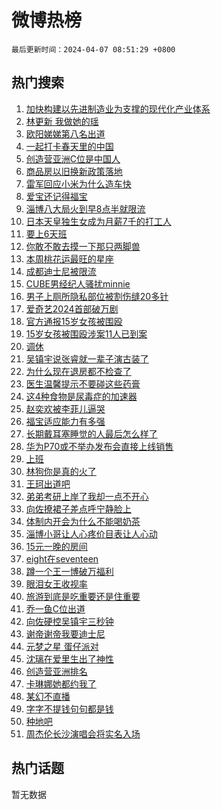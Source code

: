 # 微博热榜

`最后更新时间：2024-04-07 08:51:29 +0800`

## 热门搜索

1. [加快构建以先进制造业为支撑的现代化产业体系](https://m.weibo.cn/search?containerid=100103type%3D1%26t%3D10%26q%3D%23%E5%8A%A0%E5%BF%AB%E6%9E%84%E5%BB%BA%E4%BB%A5%E5%85%88%E8%BF%9B%E5%88%B6%E9%80%A0%E4%B8%9A%E4%B8%BA%E6%94%AF%E6%92%91%E7%9A%84%E7%8E%B0%E4%BB%A3%E5%8C%96%E4%BA%A7%E4%B8%9A%E4%BD%93%E7%B3%BB%23&stream_entry_id=51&isnewpage=1&extparam=seat%3D1%26pos%3D0%26c_type%3D51%26cate%3D10103%26dgr%3D0%26stream_entry_id%3D51%26q%3D%2523%25E5%258A%25A0%25E5%25BF%25AB%25E6%259E%2584%25E5%25BB%25BA%25E4%25BB%25A5%25E5%2585%2588%25E8%25BF%259B%25E5%2588%25B6%25E9%2580%25A0%25E4%25B8%259A%25E4%25B8%25BA%25E6%2594%25AF%25E6%2592%2591%25E7%259A%2584%25E7%258E%25B0%25E4%25BB%25A3%25E5%258C%2596%25E4%25BA%25A7%25E4%25B8%259A%25E4%25BD%2593%25E7%25B3%25BB%2523%26filter_type%3Drealtimehot%26display_time%3D1712451088%26pre_seqid%3D171245108865402679699)
1. [林更新 我做她的瑶](https://m.weibo.cn/search?containerid=100103type%3D1%26t%3D10%26q%3D%E6%9E%97%E6%9B%B4%E6%96%B0+%E6%88%91%E5%81%9A%E5%A5%B9%E7%9A%84%E7%91%B6&stream_entry_id=31&isnewpage=1&extparam=seat%3D1%26pos%3D0%26flag%3D1%26q%3D%25E6%259E%2597%25E6%259B%25B4%25E6%2596%25B0%2520%25E6%2588%2591%25E5%2581%259A%25E5%25A5%25B9%25E7%259A%2584%25E7%2591%25B6%26realpos%3D1%26band_rank%3D1%26c_type%3D31%26dgr%3D0%26cate%3D5001%26stream_entry_id%3D31%26lcate%3D5001%26filter_type%3Drealtimehot%26display_time%3D1712451088%26pre_seqid%3D171245108865402679699)
1. [欧阳娣娣第八名出道](https://m.weibo.cn/search?containerid=100103type%3D1%26t%3D10%26q%3D%23%E6%AC%A7%E9%98%B3%E5%A8%A3%E5%A8%A3%E7%AC%AC%E5%85%AB%E5%90%8D%E5%87%BA%E9%81%93%23&stream_entry_id=31&isnewpage=1&extparam=seat%3D1%26pos%3D1%26flag%3D1%26q%3D%2523%25E6%25AC%25A7%25E9%2598%25B3%25E5%25A8%25A3%25E5%25A8%25A3%25E7%25AC%25AC%25E5%2585%25AB%25E5%2590%258D%25E5%2587%25BA%25E9%2581%2593%2523%26realpos%3D2%26band_rank%3D2%26c_type%3D31%26dgr%3D0%26cate%3D5001%26stream_entry_id%3D31%26lcate%3D5001%26filter_type%3Drealtimehot%26display_time%3D1712451088%26pre_seqid%3D171245108865402679699)
1. [一起打卡春天里的中国](https://m.weibo.cn/search?containerid=100103type%3D1%26t%3D10%26q%3D%23%E4%B8%80%E8%B5%B7%E6%89%93%E5%8D%A1%E6%98%A5%E5%A4%A9%E9%87%8C%E7%9A%84%E4%B8%AD%E5%9B%BD%23&stream_entry_id=31&isnewpage=1&extparam=seat%3D1%26pos%3D2%26flag%3D0%26q%3D%2523%25E4%25B8%2580%25E8%25B5%25B7%25E6%2589%2593%25E5%258D%25A1%25E6%2598%25A5%25E5%25A4%25A9%25E9%2587%258C%25E7%259A%2584%25E4%25B8%25AD%25E5%259B%25BD%2523%26realpos%3D3%26band_rank%3D3%26c_type%3D31%26dgr%3D0%26cate%3D5001%26stream_entry_id%3D31%26lcate%3D5001%26filter_type%3Drealtimehot%26display_time%3D1712451088%26pre_seqid%3D171245108865402679699)
1. [创造营亚洲C位是中国人](https://m.weibo.cn/search?containerid=100103type%3D1%26t%3D10%26q%3D%E5%88%9B%E9%80%A0%E8%90%A5%E4%BA%9A%E6%B4%B2C%E4%BD%8D%E6%98%AF%E4%B8%AD%E5%9B%BD%E4%BA%BA&stream_entry_id=31&isnewpage=1&extparam=seat%3D1%26pos%3D3%26flag%3D1%26q%3D%25E5%2588%259B%25E9%2580%25A0%25E8%2590%25A5%25E4%25BA%259A%25E6%25B4%25B2C%25E4%25BD%258D%25E6%2598%25AF%25E4%25B8%25AD%25E5%259B%25BD%25E4%25BA%25BA%26realpos%3D4%26band_rank%3D4%26c_type%3D31%26dgr%3D0%26cate%3D5001%26stream_entry_id%3D31%26lcate%3D5001%26filter_type%3Drealtimehot%26display_time%3D1712451088%26pre_seqid%3D171245108865402679699)
1. [商品房以旧换新政策落地](https://m.weibo.cn/search?containerid=100103type%3D1%26t%3D10%26q%3D%23%E5%95%86%E5%93%81%E6%88%BF%E4%BB%A5%E6%97%A7%E6%8D%A2%E6%96%B0%E6%94%BF%E7%AD%96%E8%90%BD%E5%9C%B0%23&stream_entry_id=31&isnewpage=1&extparam=seat%3D1%26pos%3D4%26flag%3D2%26q%3D%2523%25E5%2595%2586%25E5%2593%2581%25E6%2588%25BF%25E4%25BB%25A5%25E6%2597%25A7%25E6%258D%25A2%25E6%2596%25B0%25E6%2594%25BF%25E7%25AD%2596%25E8%2590%25BD%25E5%259C%25B0%2523%26realpos%3D5%26band_rank%3D5%26c_type%3D31%26dgr%3D0%26cate%3D5001%26stream_entry_id%3D31%26lcate%3D5001%26filter_type%3Drealtimehot%26display_time%3D1712451088%26pre_seqid%3D171245108865402679699)
1. [雷军回应小米为什么造车快](https://m.weibo.cn/search?containerid=100103type%3D1%26t%3D10%26q%3D%23%E9%9B%B7%E5%86%9B%E5%9B%9E%E5%BA%94%E5%B0%8F%E7%B1%B3%E4%B8%BA%E4%BB%80%E4%B9%88%E9%80%A0%E8%BD%A6%E5%BF%AB%23&stream_entry_id=31&isnewpage=1&extparam=seat%3D1%26pos%3D5%26flag%3D1%26q%3D%2523%25E9%259B%25B7%25E5%2586%259B%25E5%259B%259E%25E5%25BA%2594%25E5%25B0%258F%25E7%25B1%25B3%25E4%25B8%25BA%25E4%25BB%2580%25E4%25B9%2588%25E9%2580%25A0%25E8%25BD%25A6%25E5%25BF%25AB%2523%26realpos%3D6%26band_rank%3D6%26c_type%3D31%26dgr%3D0%26cate%3D5001%26stream_entry_id%3D31%26lcate%3D5001%26filter_type%3Drealtimehot%26display_time%3D1712451088%26pre_seqid%3D171245108865402679699)
1. [爱宝还记得福宝](https://m.weibo.cn/search?containerid=100103type%3D1%26t%3D10%26q%3D%E7%88%B1%E5%AE%9D%E8%BF%98%E8%AE%B0%E5%BE%97%E7%A6%8F%E5%AE%9D&stream_entry_id=31&isnewpage=1&extparam=seat%3D1%26pos%3D6%26flag%3D1%26q%3D%25E7%2588%25B1%25E5%25AE%259D%25E8%25BF%2598%25E8%25AE%25B0%25E5%25BE%2597%25E7%25A6%258F%25E5%25AE%259D%26realpos%3D7%26band_rank%3D7%26c_type%3D31%26dgr%3D0%26cate%3D5001%26stream_entry_id%3D31%26lcate%3D5001%26filter_type%3Drealtimehot%26display_time%3D1712451088%26pre_seqid%3D171245108865402679699)
1. [淄博八大局火到早8点半就限流](https://m.weibo.cn/search?containerid=100103type%3D1%26t%3D10%26q%3D%23%E6%B7%84%E5%8D%9A%E5%85%AB%E5%A4%A7%E5%B1%80%E7%81%AB%E5%88%B0%E6%97%A98%E7%82%B9%E5%8D%8A%E5%B0%B1%E9%99%90%E6%B5%81%23&stream_entry_id=31&isnewpage=1&extparam=seat%3D1%26pos%3D7%26flag%3D32768%26q%3D%2523%25E6%25B7%2584%25E5%258D%259A%25E5%2585%25AB%25E5%25A4%25A7%25E5%25B1%2580%25E7%2581%25AB%25E5%2588%25B0%25E6%2597%25A98%25E7%2582%25B9%25E5%258D%258A%25E5%25B0%25B1%25E9%2599%2590%25E6%25B5%2581%2523%26realpos%3D8%26band_rank%3D8%26c_type%3D31%26dgr%3D0%26cate%3D5001%26stream_entry_id%3D31%26lcate%3D5001%26filter_type%3Drealtimehot%26display_time%3D1712451088%26pre_seqid%3D171245108865402679699)
1. [日本天皇独生女成为月薪7千的打工人](https://m.weibo.cn/search?containerid=100103type%3D1%26t%3D10%26q%3D%23%E6%97%A5%E6%9C%AC%E5%A4%A9%E7%9A%87%E7%8B%AC%E7%94%9F%E5%A5%B3%E6%88%90%E4%B8%BA%E6%9C%88%E8%96%AA7%E5%8D%83%E7%9A%84%E6%89%93%E5%B7%A5%E4%BA%BA%23&stream_entry_id=31&isnewpage=1&extparam=seat%3D1%26pos%3D8%26flag%3D2%26q%3D%2523%25E6%2597%25A5%25E6%259C%25AC%25E5%25A4%25A9%25E7%259A%2587%25E7%258B%25AC%25E7%2594%259F%25E5%25A5%25B3%25E6%2588%2590%25E4%25B8%25BA%25E6%259C%2588%25E8%2596%25AA7%25E5%258D%2583%25E7%259A%2584%25E6%2589%2593%25E5%25B7%25A5%25E4%25BA%25BA%2523%26realpos%3D9%26band_rank%3D9%26c_type%3D31%26dgr%3D0%26cate%3D5001%26stream_entry_id%3D31%26lcate%3D5001%26filter_type%3Drealtimehot%26display_time%3D1712451088%26pre_seqid%3D171245108865402679699)
1. [要上6天班](https://m.weibo.cn/search?containerid=100103type%3D1%26t%3D10%26q%3D%23%E8%A6%81%E4%B8%8A6%E5%A4%A9%E7%8F%AD%23&stream_entry_id=31&isnewpage=1&extparam=seat%3D1%26pos%3D9%26flag%3D1%26q%3D%2523%25E8%25A6%2581%25E4%25B8%258A6%25E5%25A4%25A9%25E7%258F%25AD%2523%26realpos%3D10%26band_rank%3D10%26c_type%3D31%26dgr%3D0%26cate%3D5001%26stream_entry_id%3D31%26lcate%3D5001%26filter_type%3Drealtimehot%26display_time%3D1712451088%26pre_seqid%3D171245108865402679699)
1. [你敢不敢去摸一下那只两脚兽](https://m.weibo.cn/search?containerid=100103type%3D1%26t%3D10%26q%3D%E4%BD%A0%E6%95%A2%E4%B8%8D%E6%95%A2%E5%8E%BB%E6%91%B8%E4%B8%80%E4%B8%8B%E9%82%A3%E5%8F%AA%E4%B8%A4%E8%84%9A%E5%85%BD&stream_entry_id=31&isnewpage=1&extparam=seat%3D1%26pos%3D10%26flag%3D2%26q%3D%25E4%25BD%25A0%25E6%2595%25A2%25E4%25B8%258D%25E6%2595%25A2%25E5%258E%25BB%25E6%2591%25B8%25E4%25B8%2580%25E4%25B8%258B%25E9%2582%25A3%25E5%258F%25AA%25E4%25B8%25A4%25E8%2584%259A%25E5%2585%25BD%26realpos%3D11%26band_rank%3D11%26c_type%3D31%26dgr%3D0%26cate%3D5001%26stream_entry_id%3D31%26lcate%3D5001%26filter_type%3Drealtimehot%26display_time%3D1712451088%26pre_seqid%3D171245108865402679699)
1. [本周桃花运最旺的星座](https://m.weibo.cn/search?containerid=100103type%3D1%26t%3D10%26q%3D%E6%9C%AC%E5%91%A8%E6%A1%83%E8%8A%B1%E8%BF%90%E6%9C%80%E6%97%BA%E7%9A%84%E6%98%9F%E5%BA%A7&stream_entry_id=31&isnewpage=1&extparam=seat%3D1%26pos%3D11%26flag%3D1%26q%3D%25E6%259C%25AC%25E5%2591%25A8%25E6%25A1%2583%25E8%258A%25B1%25E8%25BF%2590%25E6%259C%2580%25E6%2597%25BA%25E7%259A%2584%25E6%2598%259F%25E5%25BA%25A7%26realpos%3D12%26band_rank%3D12%26c_type%3D31%26dgr%3D0%26cate%3D5001%26stream_entry_id%3D31%26lcate%3D5001%26filter_type%3Drealtimehot%26display_time%3D1712451088%26pre_seqid%3D171245108865402679699)
1. [成都迪士尼被限流](https://m.weibo.cn/search?containerid=100103type%3D1%26t%3D10%26q%3D%23%E6%88%90%E9%83%BD%E8%BF%AA%E5%A3%AB%E5%B0%BC%E8%A2%AB%E9%99%90%E6%B5%81%23&stream_entry_id=31&isnewpage=1&extparam=seat%3D1%26pos%3D12%26flag%3D2%26q%3D%2523%25E6%2588%2590%25E9%2583%25BD%25E8%25BF%25AA%25E5%25A3%25AB%25E5%25B0%25BC%25E8%25A2%25AB%25E9%2599%2590%25E6%25B5%2581%2523%26realpos%3D13%26band_rank%3D13%26c_type%3D31%26dgr%3D0%26cate%3D5001%26stream_entry_id%3D31%26lcate%3D5001%26filter_type%3Drealtimehot%26display_time%3D1712451088%26pre_seqid%3D171245108865402679699)
1. [CUBE男经纪人骚扰minnie](https://m.weibo.cn/search?containerid=100103type%3D1%26t%3D10%26q%3D%23CUBE%E7%94%B7%E7%BB%8F%E7%BA%AA%E4%BA%BA%E9%AA%9A%E6%89%B0minnie%23&stream_entry_id=31&isnewpage=1&extparam=seat%3D1%26pos%3D13%26flag%3D1%26q%3D%2523CUBE%25E7%2594%25B7%25E7%25BB%258F%25E7%25BA%25AA%25E4%25BA%25BA%25E9%25AA%259A%25E6%2589%25B0minnie%2523%26realpos%3D14%26band_rank%3D14%26c_type%3D31%26dgr%3D0%26cate%3D5001%26stream_entry_id%3D31%26lcate%3D5001%26filter_type%3Drealtimehot%26display_time%3D1712451088%26pre_seqid%3D171245108865402679699)
1. [男子上厕所隐私部位被割伤缝20多针](https://m.weibo.cn/search?containerid=100103type%3D1%26t%3D10%26q%3D%23%E7%94%B7%E5%AD%90%E4%B8%8A%E5%8E%95%E6%89%80%E9%9A%90%E7%A7%81%E9%83%A8%E4%BD%8D%E8%A2%AB%E5%89%B2%E4%BC%A4%E7%BC%9D20%E5%A4%9A%E9%92%88%23&stream_entry_id=31&isnewpage=1&extparam=seat%3D1%26pos%3D14%26flag%3D0%26q%3D%2523%25E7%2594%25B7%25E5%25AD%2590%25E4%25B8%258A%25E5%258E%2595%25E6%2589%2580%25E9%259A%2590%25E7%25A7%2581%25E9%2583%25A8%25E4%25BD%258D%25E8%25A2%25AB%25E5%2589%25B2%25E4%25BC%25A4%25E7%25BC%259D20%25E5%25A4%259A%25E9%2592%2588%2523%26realpos%3D15%26band_rank%3D15%26c_type%3D31%26dgr%3D0%26cate%3D5001%26stream_entry_id%3D31%26lcate%3D5001%26filter_type%3Drealtimehot%26display_time%3D1712451088%26pre_seqid%3D171245108865402679699)
1. [爱奇艺2024首部破万剧](https://m.weibo.cn/search?containerid=100103type%3D1%26t%3D10%26q%3D%23%E7%88%B1%E5%A5%87%E8%89%BA2024%E9%A6%96%E9%83%A8%E7%A0%B4%E4%B8%87%E5%89%A7%23&stream_entry_id=31&isnewpage=1&extparam=seat%3D1%26pos%3D15%26flag%3D2%26q%3D%2523%25E7%2588%25B1%25E5%25A5%2587%25E8%2589%25BA2024%25E9%25A6%2596%25E9%2583%25A8%25E7%25A0%25B4%25E4%25B8%2587%25E5%2589%25A7%2523%26realpos%3D16%26band_rank%3D16%26c_type%3D31%26dgr%3D0%26cate%3D5001%26stream_entry_id%3D31%26lcate%3D5001%26filter_type%3Drealtimehot%26display_time%3D1712451088%26pre_seqid%3D171245108865402679699)
1. [官方通报15岁女孩被围殴](https://m.weibo.cn/search?containerid=100103type%3D1%26t%3D10%26q%3D%23%E5%AE%98%E6%96%B9%E9%80%9A%E6%8A%A515%E5%B2%81%E5%A5%B3%E5%AD%A9%E8%A2%AB%E5%9B%B4%E6%AE%B4%23&stream_entry_id=31&isnewpage=1&extparam=seat%3D1%26pos%3D16%26flag%3D1%26q%3D%2523%25E5%25AE%2598%25E6%2596%25B9%25E9%2580%259A%25E6%258A%25A515%25E5%25B2%2581%25E5%25A5%25B3%25E5%25AD%25A9%25E8%25A2%25AB%25E5%259B%25B4%25E6%25AE%25B4%2523%26realpos%3D17%26band_rank%3D17%26c_type%3D31%26dgr%3D0%26cate%3D5001%26stream_entry_id%3D31%26lcate%3D5001%26filter_type%3Drealtimehot%26display_time%3D1712451088%26pre_seqid%3D171245108865402679699)
1. [15岁女孩被围殴涉案11人已到案](https://m.weibo.cn/search?containerid=100103type%3D1%26t%3D10%26q%3D%2315%E5%B2%81%E5%A5%B3%E5%AD%A9%E8%A2%AB%E5%9B%B4%E6%AE%B4%E6%B6%89%E6%A1%8811%E4%BA%BA%E5%B7%B2%E5%88%B0%E6%A1%88%23&stream_entry_id=31&isnewpage=1&extparam=seat%3D1%26pos%3D17%26flag%3D1%26q%3D%252315%25E5%25B2%2581%25E5%25A5%25B3%25E5%25AD%25A9%25E8%25A2%25AB%25E5%259B%25B4%25E6%25AE%25B4%25E6%25B6%2589%25E6%25A1%258811%25E4%25BA%25BA%25E5%25B7%25B2%25E5%2588%25B0%25E6%25A1%2588%2523%26realpos%3D18%26band_rank%3D18%26c_type%3D31%26dgr%3D0%26cate%3D5001%26stream_entry_id%3D31%26lcate%3D5001%26filter_type%3Drealtimehot%26display_time%3D1712451088%26pre_seqid%3D171245108865402679699)
1. [调休](https://m.weibo.cn/search?containerid=100103type%3D1%26t%3D10%26q%3D%E8%B0%83%E4%BC%91&stream_entry_id=31&isnewpage=1&extparam=seat%3D1%26pos%3D18%26flag%3D1%26q%3D%25E8%25B0%2583%25E4%25BC%2591%26realpos%3D19%26band_rank%3D19%26c_type%3D31%26dgr%3D0%26cate%3D5001%26stream_entry_id%3D31%26lcate%3D5001%26filter_type%3Drealtimehot%26display_time%3D1712451088%26pre_seqid%3D171245108865402679699)
1. [吴镇宇说张睿就一辈子演古装了](https://m.weibo.cn/search?containerid=100103type%3D1%26t%3D10%26q%3D%23%E5%90%B4%E9%95%87%E5%AE%87%E8%AF%B4%E5%BC%A0%E7%9D%BF%E5%B0%B1%E4%B8%80%E8%BE%88%E5%AD%90%E6%BC%94%E5%8F%A4%E8%A3%85%E4%BA%86%23&stream_entry_id=31&isnewpage=1&extparam=seat%3D1%26pos%3D19%26flag%3D2%26q%3D%2523%25E5%2590%25B4%25E9%2595%2587%25E5%25AE%2587%25E8%25AF%25B4%25E5%25BC%25A0%25E7%259D%25BF%25E5%25B0%25B1%25E4%25B8%2580%25E8%25BE%2588%25E5%25AD%2590%25E6%25BC%2594%25E5%258F%25A4%25E8%25A3%2585%25E4%25BA%2586%2523%26realpos%3D20%26band_rank%3D20%26c_type%3D31%26dgr%3D0%26cate%3D5001%26stream_entry_id%3D31%26lcate%3D5001%26filter_type%3Drealtimehot%26display_time%3D1712451088%26pre_seqid%3D171245108865402679699)
1. [为什么现在退房都不检查了](https://m.weibo.cn/search?containerid=100103type%3D1%26t%3D10%26q%3D%23%E4%B8%BA%E4%BB%80%E4%B9%88%E7%8E%B0%E5%9C%A8%E9%80%80%E6%88%BF%E9%83%BD%E4%B8%8D%E6%A3%80%E6%9F%A5%E4%BA%86%23&stream_entry_id=31&isnewpage=1&extparam=seat%3D1%26pos%3D20%26flag%3D0%26q%3D%2523%25E4%25B8%25BA%25E4%25BB%2580%25E4%25B9%2588%25E7%258E%25B0%25E5%259C%25A8%25E9%2580%2580%25E6%2588%25BF%25E9%2583%25BD%25E4%25B8%258D%25E6%25A3%2580%25E6%259F%25A5%25E4%25BA%2586%2523%26realpos%3D21%26band_rank%3D21%26c_type%3D31%26dgr%3D0%26cate%3D5001%26stream_entry_id%3D31%26lcate%3D5001%26filter_type%3Drealtimehot%26display_time%3D1712451088%26pre_seqid%3D171245108865402679699)
1. [医生温馨提示不要碰这些药膏](https://m.weibo.cn/search?containerid=100103type%3D1%26t%3D10%26q%3D%E5%8C%BB%E7%94%9F%E6%B8%A9%E9%A6%A8%E6%8F%90%E7%A4%BA%E4%B8%8D%E8%A6%81%E7%A2%B0%E8%BF%99%E4%BA%9B%E8%8D%AF%E8%86%8F&stream_entry_id=31&isnewpage=1&extparam=seat%3D1%26pos%3D21%26flag%3D1%26q%3D%25E5%258C%25BB%25E7%2594%259F%25E6%25B8%25A9%25E9%25A6%25A8%25E6%258F%2590%25E7%25A4%25BA%25E4%25B8%258D%25E8%25A6%2581%25E7%25A2%25B0%25E8%25BF%2599%25E4%25BA%259B%25E8%258D%25AF%25E8%2586%258F%26realpos%3D22%26band_rank%3D22%26c_type%3D31%26dgr%3D0%26cate%3D5001%26stream_entry_id%3D31%26lcate%3D5001%26filter_type%3Drealtimehot%26display_time%3D1712451088%26pre_seqid%3D171245108865402679699)
1. [这4种食物是尿毒症的加速器](https://m.weibo.cn/search?containerid=100103type%3D1%26t%3D10%26q%3D%23%E8%BF%994%E7%A7%8D%E9%A3%9F%E7%89%A9%E6%98%AF%E5%B0%BF%E6%AF%92%E7%97%87%E7%9A%84%E5%8A%A0%E9%80%9F%E5%99%A8%23&stream_entry_id=31&isnewpage=1&extparam=seat%3D1%26pos%3D22%26flag%3D0%26q%3D%2523%25E8%25BF%25994%25E7%25A7%258D%25E9%25A3%259F%25E7%2589%25A9%25E6%2598%25AF%25E5%25B0%25BF%25E6%25AF%2592%25E7%2597%2587%25E7%259A%2584%25E5%258A%25A0%25E9%2580%259F%25E5%2599%25A8%2523%26realpos%3D23%26band_rank%3D23%26c_type%3D31%26dgr%3D0%26cate%3D5001%26stream_entry_id%3D31%26lcate%3D5001%26filter_type%3Drealtimehot%26display_time%3D1712451088%26pre_seqid%3D171245108865402679699)
1. [赵奕欢被李菲儿逼哭](https://m.weibo.cn/search?containerid=100103type%3D1%26t%3D10%26q%3D%23%E8%B5%B5%E5%A5%95%E6%AC%A2%E8%A2%AB%E6%9D%8E%E8%8F%B2%E5%84%BF%E9%80%BC%E5%93%AD%23&stream_entry_id=31&isnewpage=1&extparam=seat%3D1%26pos%3D23%26flag%3D0%26q%3D%2523%25E8%25B5%25B5%25E5%25A5%2595%25E6%25AC%25A2%25E8%25A2%25AB%25E6%259D%258E%25E8%258F%25B2%25E5%2584%25BF%25E9%2580%25BC%25E5%2593%25AD%2523%26realpos%3D24%26band_rank%3D24%26c_type%3D31%26dgr%3D0%26cate%3D5001%26stream_entry_id%3D31%26lcate%3D5001%26filter_type%3Drealtimehot%26display_time%3D1712451088%26pre_seqid%3D171245108865402679699)
1. [福宝适应能力有多强](https://m.weibo.cn/search?containerid=100103type%3D1%26t%3D10%26q%3D%E7%A6%8F%E5%AE%9D%E9%80%82%E5%BA%94%E8%83%BD%E5%8A%9B%E6%9C%89%E5%A4%9A%E5%BC%BA&stream_entry_id=31&isnewpage=1&extparam=seat%3D1%26pos%3D24%26flag%3D1%26q%3D%25E7%25A6%258F%25E5%25AE%259D%25E9%2580%2582%25E5%25BA%2594%25E8%2583%25BD%25E5%258A%259B%25E6%259C%2589%25E5%25A4%259A%25E5%25BC%25BA%26realpos%3D25%26band_rank%3D25%26c_type%3D31%26dgr%3D0%26cate%3D5001%26stream_entry_id%3D31%26lcate%3D5001%26filter_type%3Drealtimehot%26display_time%3D1712451088%26pre_seqid%3D171245108865402679699)
1. [长期戴耳塞睡觉的人最后怎么样了](https://m.weibo.cn/search?containerid=100103type%3D1%26t%3D10%26q%3D%23%E9%95%BF%E6%9C%9F%E6%88%B4%E8%80%B3%E5%A1%9E%E7%9D%A1%E8%A7%89%E7%9A%84%E4%BA%BA%E6%9C%80%E5%90%8E%E6%80%8E%E4%B9%88%E6%A0%B7%E4%BA%86%23&stream_entry_id=31&isnewpage=1&extparam=seat%3D1%26pos%3D25%26flag%3D0%26q%3D%2523%25E9%2595%25BF%25E6%259C%259F%25E6%2588%25B4%25E8%2580%25B3%25E5%25A1%259E%25E7%259D%25A1%25E8%25A7%2589%25E7%259A%2584%25E4%25BA%25BA%25E6%259C%2580%25E5%2590%258E%25E6%2580%258E%25E4%25B9%2588%25E6%25A0%25B7%25E4%25BA%2586%2523%26realpos%3D26%26band_rank%3D26%26c_type%3D31%26dgr%3D0%26cate%3D5001%26stream_entry_id%3D31%26lcate%3D5001%26filter_type%3Drealtimehot%26display_time%3D1712451088%26pre_seqid%3D171245108865402679699)
1. [华为P70或不举办发布会直接上线销售](https://m.weibo.cn/search?containerid=100103type%3D1%26t%3D10%26q%3D%23%E5%8D%8E%E4%B8%BAP70%E6%88%96%E4%B8%8D%E4%B8%BE%E5%8A%9E%E5%8F%91%E5%B8%83%E4%BC%9A%E7%9B%B4%E6%8E%A5%E4%B8%8A%E7%BA%BF%E9%94%80%E5%94%AE%23&stream_entry_id=31&isnewpage=1&extparam=seat%3D1%26pos%3D26%26flag%3D1%26q%3D%2523%25E5%258D%258E%25E4%25B8%25BAP70%25E6%2588%2596%25E4%25B8%258D%25E4%25B8%25BE%25E5%258A%259E%25E5%258F%2591%25E5%25B8%2583%25E4%25BC%259A%25E7%259B%25B4%25E6%258E%25A5%25E4%25B8%258A%25E7%25BA%25BF%25E9%2594%2580%25E5%2594%25AE%2523%26realpos%3D27%26band_rank%3D27%26c_type%3D31%26dgr%3D0%26cate%3D5001%26stream_entry_id%3D31%26lcate%3D5001%26filter_type%3Drealtimehot%26display_time%3D1712451088%26pre_seqid%3D171245108865402679699)
1. [上班](https://m.weibo.cn/search?containerid=100103type%3D1%26t%3D10%26q%3D%E4%B8%8A%E7%8F%AD&stream_entry_id=31&isnewpage=1&extparam=seat%3D1%26pos%3D27%26flag%3D1%26q%3D%25E4%25B8%258A%25E7%258F%25AD%26realpos%3D28%26band_rank%3D28%26c_type%3D31%26dgr%3D0%26cate%3D5001%26stream_entry_id%3D31%26lcate%3D5001%26filter_type%3Drealtimehot%26display_time%3D1712451088%26pre_seqid%3D171245108865402679699)
1. [林狗你是真的火了](https://m.weibo.cn/search?containerid=100103type%3D1%26t%3D10%26q%3D%23%E6%9E%97%E7%8B%97%E4%BD%A0%E6%98%AF%E7%9C%9F%E7%9A%84%E7%81%AB%E4%BA%86%23&stream_entry_id=31&isnewpage=1&extparam=seat%3D1%26pos%3D28%26flag%3D0%26q%3D%2523%25E6%259E%2597%25E7%258B%2597%25E4%25BD%25A0%25E6%2598%25AF%25E7%259C%259F%25E7%259A%2584%25E7%2581%25AB%25E4%25BA%2586%2523%26realpos%3D29%26band_rank%3D29%26c_type%3D31%26dgr%3D0%26cate%3D5001%26stream_entry_id%3D31%26lcate%3D5001%26filter_type%3Drealtimehot%26display_time%3D1712451088%26pre_seqid%3D171245108865402679699)
1. [王珂出道吧](https://m.weibo.cn/search?containerid=100103type%3D1%26t%3D10%26q%3D%E7%8E%8B%E7%8F%82%E5%87%BA%E9%81%93%E5%90%A7&stream_entry_id=31&isnewpage=1&extparam=seat%3D1%26pos%3D29%26flag%3D0%26q%3D%25E7%258E%258B%25E7%258F%2582%25E5%2587%25BA%25E9%2581%2593%25E5%2590%25A7%26realpos%3D30%26band_rank%3D30%26c_type%3D31%26dgr%3D0%26cate%3D5001%26stream_entry_id%3D31%26lcate%3D5001%26filter_type%3Drealtimehot%26display_time%3D1712451088%26pre_seqid%3D171245108865402679699)
1. [弟弟考研上岸了我却一点不开心](https://m.weibo.cn/search?containerid=100103type%3D1%26t%3D10%26q%3D%23%E5%BC%9F%E5%BC%9F%E8%80%83%E7%A0%94%E4%B8%8A%E5%B2%B8%E4%BA%86%E6%88%91%E5%8D%B4%E4%B8%80%E7%82%B9%E4%B8%8D%E5%BC%80%E5%BF%83%23&stream_entry_id=31&isnewpage=1&extparam=seat%3D1%26pos%3D30%26flag%3D1%26q%3D%2523%25E5%25BC%259F%25E5%25BC%259F%25E8%2580%2583%25E7%25A0%2594%25E4%25B8%258A%25E5%25B2%25B8%25E4%25BA%2586%25E6%2588%2591%25E5%258D%25B4%25E4%25B8%2580%25E7%2582%25B9%25E4%25B8%258D%25E5%25BC%2580%25E5%25BF%2583%2523%26realpos%3D31%26band_rank%3D31%26c_type%3D31%26dgr%3D0%26cate%3D5001%26stream_entry_id%3D31%26lcate%3D5001%26filter_type%3Drealtimehot%26display_time%3D1712451088%26pre_seqid%3D171245108865402679699)
1. [向佐撩裙子差点呼宁静脸上](https://m.weibo.cn/search?containerid=100103type%3D1%26t%3D10%26q%3D%23%E5%90%91%E4%BD%90%E6%92%A9%E8%A3%99%E5%AD%90%E5%B7%AE%E7%82%B9%E5%91%BC%E5%AE%81%E9%9D%99%E8%84%B8%E4%B8%8A%23&stream_entry_id=31&isnewpage=1&extparam=seat%3D1%26pos%3D31%26flag%3D0%26q%3D%2523%25E5%2590%2591%25E4%25BD%2590%25E6%2592%25A9%25E8%25A3%2599%25E5%25AD%2590%25E5%25B7%25AE%25E7%2582%25B9%25E5%2591%25BC%25E5%25AE%2581%25E9%259D%2599%25E8%2584%25B8%25E4%25B8%258A%2523%26realpos%3D32%26band_rank%3D32%26c_type%3D31%26dgr%3D0%26cate%3D5001%26stream_entry_id%3D31%26lcate%3D5001%26filter_type%3Drealtimehot%26display_time%3D1712451088%26pre_seqid%3D171245108865402679699)
1. [体制内开会为什么不能喝奶茶](https://m.weibo.cn/search?containerid=100103type%3D1%26t%3D10%26q%3D%23%E4%BD%93%E5%88%B6%E5%86%85%E5%BC%80%E4%BC%9A%E4%B8%BA%E4%BB%80%E4%B9%88%E4%B8%8D%E8%83%BD%E5%96%9D%E5%A5%B6%E8%8C%B6%23&stream_entry_id=31&isnewpage=1&extparam=seat%3D1%26pos%3D32%26flag%3D0%26q%3D%2523%25E4%25BD%2593%25E5%2588%25B6%25E5%2586%2585%25E5%25BC%2580%25E4%25BC%259A%25E4%25B8%25BA%25E4%25BB%2580%25E4%25B9%2588%25E4%25B8%258D%25E8%2583%25BD%25E5%2596%259D%25E5%25A5%25B6%25E8%258C%25B6%2523%26realpos%3D33%26band_rank%3D33%26c_type%3D31%26dgr%3D0%26cate%3D5001%26stream_entry_id%3D31%26lcate%3D5001%26filter_type%3Drealtimehot%26display_time%3D1712451088%26pre_seqid%3D171245108865402679699)
1. [淄博小哥让人心疼价目表让人心动](https://m.weibo.cn/search?containerid=100103type%3D1%26t%3D10%26q%3D%23%E6%B7%84%E5%8D%9A%E5%B0%8F%E5%93%A5%E8%AE%A9%E4%BA%BA%E5%BF%83%E7%96%BC%E4%BB%B7%E7%9B%AE%E8%A1%A8%E8%AE%A9%E4%BA%BA%E5%BF%83%E5%8A%A8%23&stream_entry_id=31&isnewpage=1&extparam=seat%3D1%26pos%3D33%26flag%3D0%26q%3D%2523%25E6%25B7%2584%25E5%258D%259A%25E5%25B0%258F%25E5%2593%25A5%25E8%25AE%25A9%25E4%25BA%25BA%25E5%25BF%2583%25E7%2596%25BC%25E4%25BB%25B7%25E7%259B%25AE%25E8%25A1%25A8%25E8%25AE%25A9%25E4%25BA%25BA%25E5%25BF%2583%25E5%258A%25A8%2523%26realpos%3D34%26band_rank%3D34%26c_type%3D31%26dgr%3D0%26cate%3D5001%26stream_entry_id%3D31%26lcate%3D5001%26filter_type%3Drealtimehot%26display_time%3D1712451088%26pre_seqid%3D171245108865402679699)
1. [15元一晚的房间](https://m.weibo.cn/search?containerid=100103type%3D1%26t%3D10%26q%3D15%E5%85%83%E4%B8%80%E6%99%9A%E7%9A%84%E6%88%BF%E9%97%B4&stream_entry_id=31&isnewpage=1&extparam=seat%3D1%26pos%3D34%26flag%3D1%26q%3D15%25E5%2585%2583%25E4%25B8%2580%25E6%2599%259A%25E7%259A%2584%25E6%2588%25BF%25E9%2597%25B4%26realpos%3D35%26band_rank%3D35%26c_type%3D31%26dgr%3D0%26cate%3D5001%26stream_entry_id%3D31%26lcate%3D5001%26filter_type%3Drealtimehot%26display_time%3D1712451088%26pre_seqid%3D171245108865402679699)
1. [eight在seventeen](https://m.weibo.cn/search?containerid=100103type%3D1%26t%3D10%26q%3Deight%E5%9C%A8seventeen&stream_entry_id=31&isnewpage=1&extparam=seat%3D1%26pos%3D35%26flag%3D1%26q%3Deight%25E5%259C%25A8seventeen%26realpos%3D36%26band_rank%3D36%26c_type%3D31%26dgr%3D0%26cate%3D5001%26stream_entry_id%3D31%26lcate%3D5001%26filter_type%3Drealtimehot%26display_time%3D1712451088%26pre_seqid%3D171245108865402679699)
1. [蹲一个王一博破万福利](https://m.weibo.cn/search?containerid=100103type%3D1%26t%3D10%26q%3D%23%E8%B9%B2%E4%B8%80%E4%B8%AA%E7%8E%8B%E4%B8%80%E5%8D%9A%E7%A0%B4%E4%B8%87%E7%A6%8F%E5%88%A9%23&stream_entry_id=31&isnewpage=1&extparam=seat%3D1%26pos%3D36%26flag%3D1%26q%3D%2523%25E8%25B9%25B2%25E4%25B8%2580%25E4%25B8%25AA%25E7%258E%258B%25E4%25B8%2580%25E5%258D%259A%25E7%25A0%25B4%25E4%25B8%2587%25E7%25A6%258F%25E5%2588%25A9%2523%26realpos%3D37%26band_rank%3D37%26c_type%3D31%26dgr%3D0%26cate%3D5001%26stream_entry_id%3D31%26lcate%3D5001%26filter_type%3Drealtimehot%26display_time%3D1712451088%26pre_seqid%3D171245108865402679699)
1. [眼泪女王收视率](https://m.weibo.cn/search?containerid=100103type%3D1%26t%3D10%26q%3D%E7%9C%BC%E6%B3%AA%E5%A5%B3%E7%8E%8B%E6%94%B6%E8%A7%86%E7%8E%87&stream_entry_id=31&isnewpage=1&extparam=seat%3D1%26pos%3D37%26flag%3D1%26q%3D%25E7%259C%25BC%25E6%25B3%25AA%25E5%25A5%25B3%25E7%258E%258B%25E6%2594%25B6%25E8%25A7%2586%25E7%258E%2587%26realpos%3D38%26band_rank%3D38%26c_type%3D31%26dgr%3D0%26cate%3D5001%26stream_entry_id%3D31%26lcate%3D5001%26filter_type%3Drealtimehot%26display_time%3D1712451088%26pre_seqid%3D171245108865402679699)
1. [旅游到底是吃重要还是住重要](https://m.weibo.cn/search?containerid=100103type%3D1%26t%3D10%26q%3D%23%E6%97%85%E6%B8%B8%E5%88%B0%E5%BA%95%E6%98%AF%E5%90%83%E9%87%8D%E8%A6%81%E8%BF%98%E6%98%AF%E4%BD%8F%E9%87%8D%E8%A6%81%23&stream_entry_id=31&isnewpage=1&extparam=seat%3D1%26pos%3D38%26flag%3D1%26q%3D%2523%25E6%2597%2585%25E6%25B8%25B8%25E5%2588%25B0%25E5%25BA%2595%25E6%2598%25AF%25E5%2590%2583%25E9%2587%258D%25E8%25A6%2581%25E8%25BF%2598%25E6%2598%25AF%25E4%25BD%258F%25E9%2587%258D%25E8%25A6%2581%2523%26realpos%3D39%26band_rank%3D39%26c_type%3D31%26dgr%3D0%26cate%3D5001%26stream_entry_id%3D31%26lcate%3D5001%26filter_type%3Drealtimehot%26display_time%3D1712451088%26pre_seqid%3D171245108865402679699)
1. [乔一鱼C位出道](https://m.weibo.cn/search?containerid=100103type%3D1%26t%3D10%26q%3D%E4%B9%94%E4%B8%80%E9%B1%BCC%E4%BD%8D%E5%87%BA%E9%81%93&stream_entry_id=31&isnewpage=1&extparam=seat%3D1%26pos%3D39%26flag%3D1%26q%3D%25E4%25B9%2594%25E4%25B8%2580%25E9%25B1%25BCC%25E4%25BD%258D%25E5%2587%25BA%25E9%2581%2593%26realpos%3D40%26band_rank%3D40%26c_type%3D31%26dgr%3D0%26cate%3D5001%26stream_entry_id%3D31%26lcate%3D5001%26filter_type%3Drealtimehot%26display_time%3D1712451088%26pre_seqid%3D171245108865402679699)
1. [向佐硬控吴镇宇三秒钟](https://m.weibo.cn/search?containerid=100103type%3D1%26t%3D10%26q%3D%23%E5%90%91%E4%BD%90%E7%A1%AC%E6%8E%A7%E5%90%B4%E9%95%87%E5%AE%87%E4%B8%89%E7%A7%92%E9%92%9F%23&stream_entry_id=31&isnewpage=1&extparam=seat%3D1%26pos%3D40%26flag%3D1%26q%3D%2523%25E5%2590%2591%25E4%25BD%2590%25E7%25A1%25AC%25E6%258E%25A7%25E5%2590%25B4%25E9%2595%2587%25E5%25AE%2587%25E4%25B8%2589%25E7%25A7%2592%25E9%2592%259F%2523%26realpos%3D41%26band_rank%3D41%26c_type%3D31%26dgr%3D0%26cate%3D5001%26stream_entry_id%3D31%26lcate%3D5001%26filter_type%3Drealtimehot%26display_time%3D1712451088%26pre_seqid%3D171245108865402679699)
1. [谢帝谢帝我要迪士尼](https://m.weibo.cn/search?containerid=100103type%3D1%26t%3D10%26q%3D%E8%B0%A2%E5%B8%9D%E8%B0%A2%E5%B8%9D%E6%88%91%E8%A6%81%E8%BF%AA%E5%A3%AB%E5%B0%BC&stream_entry_id=31&isnewpage=1&extparam=seat%3D1%26pos%3D41%26flag%3D0%26q%3D%25E8%25B0%25A2%25E5%25B8%259D%25E8%25B0%25A2%25E5%25B8%259D%25E6%2588%2591%25E8%25A6%2581%25E8%25BF%25AA%25E5%25A3%25AB%25E5%25B0%25BC%26realpos%3D42%26band_rank%3D42%26c_type%3D31%26dgr%3D0%26cate%3D5001%26stream_entry_id%3D31%26lcate%3D5001%26filter_type%3Drealtimehot%26display_time%3D1712451088%26pre_seqid%3D171245108865402679699)
1. [元梦之星 蛋仔派对](https://m.weibo.cn/search?containerid=100103type%3D1%26t%3D10%26q%3D%E5%85%83%E6%A2%A6%E4%B9%8B%E6%98%9F+%E8%9B%8B%E4%BB%94%E6%B4%BE%E5%AF%B9&stream_entry_id=31&isnewpage=1&extparam=seat%3D1%26pos%3D42%26flag%3D1%26q%3D%25E5%2585%2583%25E6%25A2%25A6%25E4%25B9%258B%25E6%2598%259F%2520%25E8%259B%258B%25E4%25BB%2594%25E6%25B4%25BE%25E5%25AF%25B9%26realpos%3D43%26band_rank%3D43%26c_type%3D31%26dgr%3D0%26cate%3D5001%26stream_entry_id%3D31%26lcate%3D5001%26filter_type%3Drealtimehot%26display_time%3D1712451088%26pre_seqid%3D171245108865402679699)
1. [沈璃在爱里生出了神性](https://m.weibo.cn/search?containerid=100103type%3D1%26t%3D10%26q%3D%E6%B2%88%E7%92%83%E5%9C%A8%E7%88%B1%E9%87%8C%E7%94%9F%E5%87%BA%E4%BA%86%E7%A5%9E%E6%80%A7&stream_entry_id=31&isnewpage=1&extparam=seat%3D1%26pos%3D43%26flag%3D0%26q%3D%25E6%25B2%2588%25E7%2592%2583%25E5%259C%25A8%25E7%2588%25B1%25E9%2587%258C%25E7%2594%259F%25E5%2587%25BA%25E4%25BA%2586%25E7%25A5%259E%25E6%2580%25A7%26realpos%3D44%26band_rank%3D44%26c_type%3D31%26dgr%3D0%26cate%3D5001%26stream_entry_id%3D31%26lcate%3D5001%26filter_type%3Drealtimehot%26display_time%3D1712451088%26pre_seqid%3D171245108865402679699)
1. [创造营亚洲排名](https://m.weibo.cn/search?containerid=100103type%3D1%26t%3D10%26q%3D%E5%88%9B%E9%80%A0%E8%90%A5%E4%BA%9A%E6%B4%B2%E6%8E%92%E5%90%8D&stream_entry_id=31&isnewpage=1&extparam=seat%3D1%26pos%3D44%26flag%3D1%26q%3D%25E5%2588%259B%25E9%2580%25A0%25E8%2590%25A5%25E4%25BA%259A%25E6%25B4%25B2%25E6%258E%2592%25E5%2590%258D%26realpos%3D45%26band_rank%3D45%26c_type%3D31%26dgr%3D0%26cate%3D5001%26stream_entry_id%3D31%26lcate%3D5001%26filter_type%3Drealtimehot%26display_time%3D1712451088%26pre_seqid%3D171245108865402679699)
1. [卡琳娜她都约我了](https://m.weibo.cn/search?containerid=100103type%3D1%26t%3D10%26q%3D%23%E5%8D%A1%E7%90%B3%E5%A8%9C%E5%A5%B9%E9%83%BD%E7%BA%A6%E6%88%91%E4%BA%86%23&stream_entry_id=31&isnewpage=1&extparam=seat%3D1%26pos%3D45%26flag%3D1%26q%3D%2523%25E5%258D%25A1%25E7%2590%25B3%25E5%25A8%259C%25E5%25A5%25B9%25E9%2583%25BD%25E7%25BA%25A6%25E6%2588%2591%25E4%25BA%2586%2523%26realpos%3D46%26band_rank%3D46%26c_type%3D31%26dgr%3D0%26cate%3D5001%26stream_entry_id%3D31%26lcate%3D5001%26filter_type%3Drealtimehot%26display_time%3D1712451088%26pre_seqid%3D171245108865402679699)
1. [某幻不直播](https://m.weibo.cn/search?containerid=100103type%3D1%26t%3D10%26q%3D%E6%9F%90%E5%B9%BB%E4%B8%8D%E7%9B%B4%E6%92%AD&stream_entry_id=31&isnewpage=1&extparam=seat%3D1%26pos%3D46%26flag%3D0%26q%3D%25E6%259F%2590%25E5%25B9%25BB%25E4%25B8%258D%25E7%259B%25B4%25E6%2592%25AD%26realpos%3D47%26band_rank%3D47%26c_type%3D31%26dgr%3D0%26cate%3D5001%26stream_entry_id%3D31%26lcate%3D5001%26filter_type%3Drealtimehot%26display_time%3D1712451088%26pre_seqid%3D171245108865402679699)
1. [字字不提钱句句都是钱](https://m.weibo.cn/search?containerid=100103type%3D1%26t%3D10%26q%3D%23%E5%AD%97%E5%AD%97%E4%B8%8D%E6%8F%90%E9%92%B1%E5%8F%A5%E5%8F%A5%E9%83%BD%E6%98%AF%E9%92%B1%23&stream_entry_id=31&isnewpage=1&extparam=seat%3D1%26pos%3D47%26flag%3D0%26q%3D%2523%25E5%25AD%2597%25E5%25AD%2597%25E4%25B8%258D%25E6%258F%2590%25E9%2592%25B1%25E5%258F%25A5%25E5%258F%25A5%25E9%2583%25BD%25E6%2598%25AF%25E9%2592%25B1%2523%26realpos%3D48%26band_rank%3D48%26c_type%3D31%26dgr%3D0%26cate%3D5001%26stream_entry_id%3D31%26lcate%3D5001%26filter_type%3Drealtimehot%26display_time%3D1712451088%26pre_seqid%3D171245108865402679699)
1. [种地吧](https://m.weibo.cn/search?containerid=100103type%3D1%26t%3D10%26q%3D%E7%A7%8D%E5%9C%B0%E5%90%A7&stream_entry_id=31&isnewpage=1&extparam=seat%3D1%26pos%3D48%26flag%3D1%26q%3D%25E7%25A7%258D%25E5%259C%25B0%25E5%2590%25A7%26realpos%3D49%26band_rank%3D49%26c_type%3D31%26dgr%3D0%26cate%3D5001%26stream_entry_id%3D31%26lcate%3D5001%26filter_type%3Drealtimehot%26display_time%3D1712451088%26pre_seqid%3D171245108865402679699)
1. [周杰伦长沙演唱会将实名入场](https://m.weibo.cn/search?containerid=100103type%3D1%26t%3D10%26q%3D%23%E5%91%A8%E6%9D%B0%E4%BC%A6%E9%95%BF%E6%B2%99%E6%BC%94%E5%94%B1%E4%BC%9A%E5%B0%86%E5%AE%9E%E5%90%8D%E5%85%A5%E5%9C%BA%23&stream_entry_id=31&isnewpage=1&extparam=seat%3D1%26pos%3D49%26flag%3D0%26q%3D%2523%25E5%2591%25A8%25E6%259D%25B0%25E4%25BC%25A6%25E9%2595%25BF%25E6%25B2%2599%25E6%25BC%2594%25E5%2594%25B1%25E4%25BC%259A%25E5%25B0%2586%25E5%25AE%259E%25E5%2590%258D%25E5%2585%25A5%25E5%259C%25BA%2523%26realpos%3D50%26band_rank%3D50%26c_type%3D31%26dgr%3D0%26cate%3D5001%26stream_entry_id%3D31%26lcate%3D5001%26filter_type%3Drealtimehot%26display_time%3D1712451088%26pre_seqid%3D171245108865402679699)

## 热门话题

暂无数据
